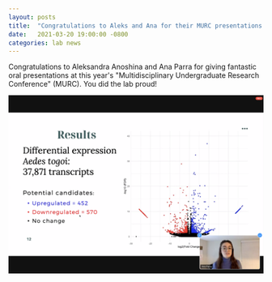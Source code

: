 ```yaml
---
layout: posts
title:  "Congratulations to Aleks and Ana for their MURC presentations!"
date:   2021-03-20 19:00:00 -0800
categories: lab news
---
```


Congratulations to Aleksandra Anoshina and Ana Parra for giving fantastic oral presentations at this year's "Multidisciplinary Undergraduate Research Conference" (MURC).  You did the lab proud!

![anascreen][screen]

[screen]: assets/images/murc2021.png "MURC 2021"
